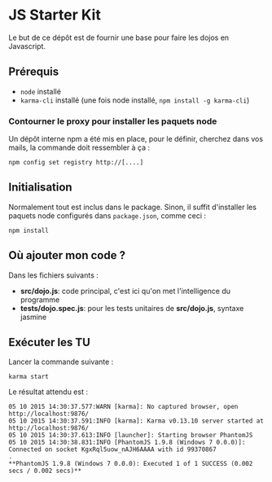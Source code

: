 ﻿# JS Starter Kit

Le but de ce dépôt est de fournir une base pour faire les dojos en Javascript.

## Prérequis

* `node` installé
* `karma-cli` installé (une fois node installé, `npm install -g karma-cli`)

### Contourner le proxy pour installer les paquets node

Un dépôt interne npm a été mis en place, pour le définir, cherchez dans vos mails, la commande doit ressembler à ça :

    npm config set registry http://[....]

## Initialisation

Normalement tout est inclus dans le package. Sinon, il suffit d'installer les paquets node configurés dans `package.json`, comme ceci :

    npm install

## Où ajouter mon code ?

Dans les fichiers suivants :

* **src/dojo.js**: code principal, c'est ici qu'on met l'intelligence du programme
* **tests/dojo.spec.js**: pour les tests unitaires de **src/dojo.js**, syntaxe jasmine

## Exécuter les TU

Lancer la commande suivante :

    karma start

Le résultat attendu est :

    05 10 2015 14:30:37.577:WARN [karma]: No captured browser, open http://localhost:9876/
    05 10 2015 14:30:37.591:INFO [karma]: Karma v0.13.10 server started at http://localhost:9876/
    05 10 2015 14:30:37.613:INFO [launcher]: Starting browser PhantomJS
    05 10 2015 14:30:38.831:INFO [PhantomJS 1.9.8 (Windows 7 0.0.0)]: Connected on socket KgxRql5uow_nAJH6AAAA with id 99370867
    .
    **PhantomJS 1.9.8 (Windows 7 0.0.0): Executed 1 of 1 SUCCESS (0.002 secs / 0.002 secs)**

